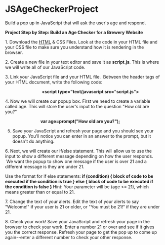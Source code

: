 # JSAgeCheckerProject
Build a pop up in JavaScript that will ask the user's age and respond.

<b>Project Step by Step: Build an Age Checker for a Brewery Website</b>

1. Download the <a href="https://github.com/LibraryCodeLab/JSAgeCheckerProject/blob/master/index.html">HTML</a> & CSS Files. Look at the code in your HTML file and your CSS file to make sure you understand how it is rendering in the browser. 

2. Create a new file in your text editor and save it as <b>script.js</b>. This is where we will write all of our JavaScript code.

3. Link your JavaScript file and your HTML file.  Between the header tags of your HTML document, write the following code:

                              <b><script type="text/javascript src="script.js"></script></b>

4. Now we will create our popup box. First we need to create a variable called age. This will store the user's input to the question "How old are you?"

                             <b>var age=prompt("How old are you?");</b>

5. Save your JavaScript and refresh your page and you should see your popup. You'll notice you can enter in an answer to the prompt, but it doesn't do anything.

6. Next, we will create our if/else statement. This will allow us to use the input to show a different message depending on how the user responds.  We want the popup to show one message if the user is over 21 and a different message is they are under 21. 

Use the format for if else statements:
<b>
if (condition) {
    block of code to be executed if the condition is true
} else { 
    block of code to be executed if the condition is false
}
</b>
Hint: Your parameter will be (age >= 21), which means greater than or equal to 21.

7. Change the text of your alerts. Edit the text of your alerts to say "Welcome!" if your user is 21 or older, or "You must be 21!" if they are under 21.

8. Check your work! Save your JavaScript and refresh your page in the browser to check your work. Enter a number 21 or over and see if it gives you the correct response. Refresh your page to get the pop up to come up again--enter a different number to check your other response. 
